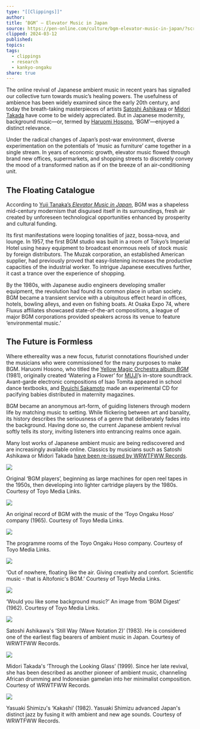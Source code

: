 ```yaml
---
type: "[[Clippings]]"
author: 
title: ‘BGM’ – Elevator Music in Japan
source: https://pen-online.com/culture/bgm-elevator-music-in-japan/?scrolled=2
clipped: 2024-03-12
published: 
topics: 
tags:
  - clippings
  - research
  - kankyo-ongaku
share: true
---
```


The online revival of Japanese ambient music in recent years has signalled our collective turn towards music’s healing powers. The usefulness of ambience has been widely examined since the early 20th century, and today the breath-taking masterpieces of artists [Satoshi Ashikawa](https://wrwtfww.com/album/still-way-wave-notation-2) or [Midori Takada](https://wrwtfww.com/album/through-the-looking-glass) have come to be widely appreciated. But in Japanese modernity, background music—or, termed by [Haruomi Hosono](https://pen-online.com/culture/haruomi-hosono-the-genius-of-japanese-pop/), ‘BGM’—enjoyed a distinct relevance.

Under the radical changes of Japan’s post-war environment, diverse experimentation on the potentials of ‘music as furniture’ came together in a single stream. In years of economic growth, elevator music flowed through brand new offices, supermarkets, and shopping streets to discretely convey the mood of a transformed nation as if on the breeze of an air-conditioning unit.

## The Floating Catalogue

According to [Yuji Tanaka’s *Elevator Music in Japan*](https://diskunion.net/dubooks/ct/detail/DUBK212), BGM was a shapeless mid-century modernism that disguised itself in its surroundings, fresh air created by unforeseen technological opportunities enhanced by prosperity and cultural funding.

Its first manifestations were looping tonalities of jazz, bossa-nova, and lounge. In 1957, the first BGM studio was built in a room of Tokyo’s Imperial Hotel using heavy equipment to broadcast enormous reels of stock music by foreign distributors. The Muzak corporation, an established American supplier, had previously proved that easy-listening increases the productive capacities of the industrial worker. To intrigue Japanese executives further, it cast a trance over the experience of shopping.

By the 1980s, with Japanese audio engineers developing smaller equipment, the revolution had found its common place in urban society. BGM became a transient service with a ubiquitous effect heard in offices, hotels, bowling alleys, and even on fishing boats. At Osaka Expo 74, where Fluxus affiliates showcased state-of-the-art compositions, a league of major BGM corporations provided speakers across its venue to feature ‘environmental music.’

## The Future is Formless

Where ethereality was a new focus, futurist connotations flourished under the musicians who were commissioned for the many purposes to make BGM. Haruomi Hosono, who titled the [Yellow Magic Orchestra album *BGM*](https://open.spotify.com/album/5ouO0cdsV0laOO5u6jWHk4?si=DCyzhTxlSiejr7jDqp2KRQ) (1981), originally created ‘Watering a Flower’ for [MUJI](https://pen-online.com/travel/muji-ouvre-de-nouveaux-hotels-sanctuaires-2/)’s in-store soundtrack. Avant-garde electronic compositions of Isao Tomita appeared in school dance textbooks, and [Ryuichi Sakamoto](https://pen-online.com/culture/ryuichi-sakamotos-lockdown-concert-available-online/) made an experimental CD for pacifying babies distributed in maternity magazines.

BGM became an anonymous art-form, of guiding listeners through modern life by matching music to setting. While flickering between art and banality, its history describes the seriousness of a genre that deliberately fades into the background. Having done so, the current Japanese ambient revival softly tells its story, inviting listeners into entrancing realms once again.

Many lost works of Japanese ambient music are being rediscovered and are increasingly available online. Classics by musicians such as Satoshi Ashikawa or Midori Takada [have been re-issued by WRWTFWW Records](https://wrwtfww.com/).

![](https://pen-online.com/fr/wp-content/uploads/2021/04/06153414/Screenshot-2021-04-06-at-14.06.47-1024x660.png)

Original ‘BGM players’, beginning as large machines for open reel tapes in the 1950s, then developing into lighter cartridge players by the 1980s. Courtesy of Toyo Media Links.

![](https://pen-online.com/fr/wp-content/uploads/2021/04/06153521/qIE8q-1024x1003.jpeg)

An original record of BGM with the music of the ‘Toyo Ongaku Hoso’ company (1965). Courtesy of Toyo Media Links.

![](https://pen-online.com/fr/wp-content/uploads/2021/04/06153454/Screenshot-2021-04-06-at-14.06.13-1024x704.png)

The programme rooms of the Toyo Ongaku Hoso company. Courtesy of Toyo Media Links.

![](https://pen-online.com/fr/wp-content/uploads/2021/04/06153642/Screenshot-2021-04-06-at-14.08.15-1024x984.png)

‘Out of nowhere, floating like the air. Giving creativity and comfort. Scientific music - that is Altofonic's BGM.’ Courtesy of Toyo Media Links.

![](https://pen-online.com/fr/wp-content/uploads/2021/04/06154419/BGM%EF%BE%80%EF%BE%9E%EF%BD%B2%EF%BD%BC%EF%BE%9E%EF%BD%AA%EF%BD%BD%EF%BE%841962-%E6%9D%B1%E6%B4%8B%E9%9F%B3%E6%A5%BD%E6%94%BE%E9%80%811-65-401-1024x1356.jpg)

‘Would you like some background music?’ An image from ‘BGM Digest’ (1962). Courtesy of Toyo Media Links.

![](https://pen-online.com/fr/wp-content/uploads/2021/04/06153550/WRWTFWW-030LP-1024x1014.jpg)

Satoshi Ashikawa's ‘Still Way (Wave Notation 2)’ (1983). He is considered one of the earliest flag bearers of ambient music in Japan. Courtesy of WRWTFWW Records.

![](https://pen-online.com/fr/wp-content/uploads/2021/04/06153533/712qgEe3MeL._AC_SL1200_-1024x1091.jpg)

Midori Takada's ‘Through the Looking Glass’ (1999). Since her late revival, she has been described as another pioneer of ambient music, channeling African drumming and Indonesian gamelan into her minimalist composition. Courtesy of WRWTFWW Records.

![](https://pen-online.com/fr/wp-content/uploads/2021/04/06153539/R-11179432-1511335472-2614.jpeg.jpg)

Yasuaki Shimizu's ‘Kakashi’ (1982). Yasuaki Shimizu advanced Japan's distinct jazz by fusing it with ambient and new age sounds. Courtesy of WRWTFWW Records.